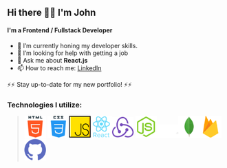 ## Hi there 👋🏽 I'm John

#### I'm a Frontend / Fullstack Developer
- 🌱 I’m currently honing my developer skills.
- 🤔 I’m looking for help with getting a job
- 💬 Ask me about <b>React.js</b>
- 📫 How to reach me: [LinkedIn](https://www.linkedin.com/in/johnrggo/)

⚡⚡ Stay up-to-date for my new portfolio! ⚡⚡

### Technologies I utilize:

> <img src='https://github.com/johnrggo/johnrggo/blob/6113d342822fa87b84b920062d309ad4d7531a99/icons/html.svg' alt='HTML' width='50' /> <img src='https://github.com/johnrggo/johnrggo/blob/6113d342822fa87b84b920062d309ad4d7531a99/icons/css.svg' alt='CSS' width='50' /><img src='https://github.com/johnrggo/johnrggo/blob/6113d342822fa87b84b920062d309ad4d7531a99/icons/javascript.svg' alt='JavaScript' width='50' /><img src='https://github.com/johnrggo/johnrggo/blob/6113d342822fa87b84b920062d309ad4d7531a99/icons/react.svg' alt='React' width='50' /><img src='https://github.com/johnrggo/johnrggo/blob/6113d342822fa87b84b920062d309ad4d7531a99/icons/redux.svg' alt='Redux' width='50' /> <img src='https://github.com/johnrggo/johnrggo/blob/6113d342822fa87b84b920062d309ad4d7531a99/icons/nodejs.svg' alt='Node.js' width='50' /><img src='https://github.com/johnrggo/johnrggo/blob/32c45be5ba7a9c7714fdd448eb7cd6d9684a37f2/icons/nextjs.svg' alt='Next.js' width='50' /><img src='https://github.com/johnrggo/johnrggo/blob/6113d342822fa87b84b920062d309ad4d7531a99/icons/mongodb.svg' alt='MongoDB' width='50' /><img src='https://github.com/johnrggo/johnrggo/blob/6113d342822fa87b84b920062d309ad4d7531a99/icons/firebase-icon.svg' alt='Firebase' width='50' /><img src='https://github.com/johnrggo/johnrggo/blob/6113d342822fa87b84b920062d309ad4d7531a99/icons/github.svg' alt='GitHub' width='50' />
